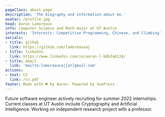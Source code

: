 ```yaml
---
pageClass: about-page
description: 'The biography and information about me.'
avatar: /profile.jpg
head: Aaron Lamoreaux
info: Computer Science and Math major at UT Austin
interests: 'Interests: Competitive Programming, Chinese, and Climbing'
socials:
- title: github
  link: https://github.com/lamoreauxaj
- title: linkedin
  link: https://www.linkedin.com/in/aaron-l-b8b3a6124/
- title: email
  link: 'mailto:lamoreauxaj[at]gmail.com'
actions:
- text: CV
  link: /cv.pdf
footer: Made with ♥ by Aaron. Powered by VuePress
---
```


<AboutCard :frontmatter="$page.frontmatter" >

Future software engineer actively recruiting for summer 2022 internships. Current classes
at UT Austin include Cryptography and Artificial Intelligence. Working on
independent research project with a professor.

</AboutCard>

<style lang="stylus">

.theme-container.about-page .page
  background-color #e6ecf0
  min-height calc(100vh)
  
  .last-updated
    display none

</style>

